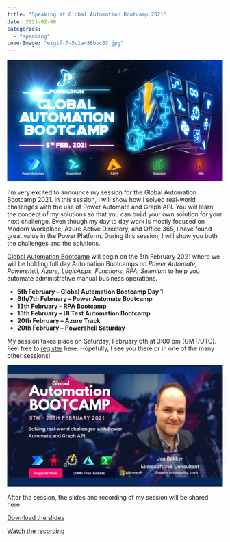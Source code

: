 ```yaml
---
title: "Speaking at Global Automation Bootcamp 2021"
date: 2021-02-06
categories: 
  - "speaking"
coverImage: "ezgif-7-5c1a486bbc03.jpg"
---
```


![Global Automation Bootcamp 2021 Conference](/assets/images/Global-Automation-Bootcamp-2021-Conference.jpg)

I'm very excited to announce my session for the Global Automation Bootcamp 2021. In this session, I will show how I solved real-world challenges with the use of Power Automate and Graph API. You will learn the concept of my solutions so that you can build your own solution for your next challenge. Even though my day to day work is mostly focused on Modern Workplace, Azure Active Directory, and Office 365, I have found great value in the Power Platform. During this session, I will show you both the challenges and the solutions.

[Global Automation Bootcamp](https://events.powercommunity.com/global-automation-bootcamp-2021/) will begin on the 5th February 2021 where we will be holding full day Automation Bootcamps on _Power Automate, Powershell, Azure, LogicApps, Functions, RPA, Selenium_ to help you automate administrative manual business operations.

- **5th February – Global Automation Bootcamp Day 1**
- **6th/7th February – Power Automate Bootcamp**
- **13th February – RPA Bootcamp**
- **13th February – UI Test Automation Bootcamp**
- **20th February – Azure Track**
- **20th February – Powershell Saturday**

My session takes place on Saturday, February 6th at 3:00 pm (GMT/UTC). Feel free to [register](https://forms.office.com/Pages/ResponsePage.aspx?id=K4qBCoJYQk-gTyaB0iLkGcU6NiUbTK5Fq_XUDkZkLxtUMlhHSFMzOVRMUEo3S0kwMkJGTkpRN0FBVyQlQCN0PWcu) here. Hopefully, I see you there or in one of the many other sessions!

![](/assets/images/solving-real-world-challenges-with-power-automate-and-graph-api1611786575.jpg)

After the session, the slides and recording of my session will be shared here.

[Download the slides](https://github.com/BakkerJan/Decks/blob/main/Solving%20real%20world%20challenges%20with%20Power%20Automate%20and%20Graph%20API.pdf)

[Watch the recording](https://www.youtube.com/watch?v=dpSb_CfsJ8Q)
